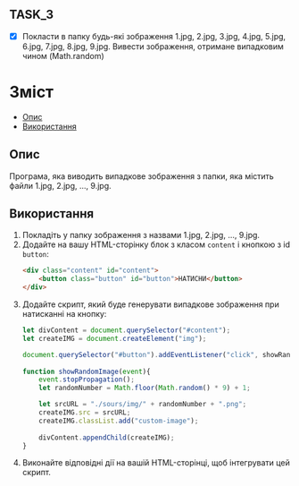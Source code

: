 ## TASK_3

- [x] Покласти в папку будь-які зображення 1.jpg, 2.jpg, 3.jpg, 4.jpg, 5.jpg, 6.jpg, 7.jpg, 8.jpg, 9.jpg. Вивести зображення, отримане випадковим чином (Math.random)

# Зміст
- [Опис](#опис)
- [Використання](#використання)

## Опис
Програма, яка виводить випадкове зображення з папки, яка містить файли 1.jpg, 2.jpg, ..., 9.jpg.

## Використання
1. Покладіть у папку зображення з назвами 1.jpg, 2.jpg, ..., 9.jpg.
2. Додайте на вашу HTML-сторінку блок з класом `content` і кнопкою з id `button`:
    ```html
    <div class="content" id="content">
        <button class="button" id="button">НАТИСНИ</button>
    </div>
    ```
3. Додайте скрипт, який буде генерувати випадкове зображення при натисканні на кнопку:
    ```javascript
    let divContent = document.querySelector("#content");
    let createIMG = document.createElement("img");

    document.querySelector("#button").addEventListener("click", showRandomImage);
       
    function showRandomImage(event){
        event.stopPropagation();
        let randomNumber = Math.floor(Math.random() * 9) + 1;

        let srcURL = "./sours/img/" + randomNumber + ".png";
        createIMG.src = srcURL;
        createIMG.classList.add("custom-image");
            
        divContent.appendChild(createIMG);
    }
    ```
4. Виконайте відповідні дії на вашій HTML-сторінці, щоб інтегрувати цей скрипт.


